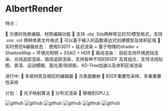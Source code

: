 AlbertRender
============

特点：

	方便的场景编辑、材质编辑功能
	支持 .obj .3ds两种常见的3D模型格式，支持 .vox .vol 两种体素文件格式
	可以基于输入的函数表达式创建模型及体积区域
	实时预览&编辑状态：
  使用D3D11 + 延迟渲染 + 基于物理的shader + ShadowMap + 环境光照明 + SSAO + HDR
	离线渲染：
  目前支持环境遮挡渲染、光线追踪渲染、路径追踪渲染，支持各种不同的BSDF 及其组合，支持法线贴图、景深、运动模糊、面光源/软阴影、KD-Tree加速以及体积区域渲染

进行中:
 多层材质及相应的编辑器
 次表面散射
 BSDF重要性采样、多重重要性采样
  
计划：
 光子映射算法
 分布式渲染
 移植到GPU上

![github](https://raw.githubusercontent.com/wmesci/AlbertRender/master/image0.png "实时预览")
![github](https://raw.githubusercontent.com/wmesci/AlbertRender/master/image1.png "")
![github](https://raw.githubusercontent.com/wmesci/AlbertRender/master/image2.png "")
![github](https://raw.githubusercontent.com/wmesci/AlbertRender/master/image3.png "")
![github](https://raw.githubusercontent.com/wmesci/AlbertRender/master/image4.png "")
![github](https://raw.githubusercontent.com/wmesci/AlbertRender/master/image5.png "")
